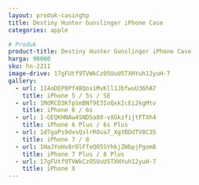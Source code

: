 ```yaml
---
layout: produk-casinghp
title: Destiny Hunter Gunslinger iPhone Case
categories: apple

# Produk
product-title: Destiny Hunter Gunslinger iPhone Case
harga: 90000
sku: hn-2211
image-drive: 17gFUtf9TVWkCzO5UuU5TXHYuh12yuH-7
gallery:
  - url: 1I4oDEP8Pf4BQoxiMvKll1JbfwuU36hA7
    title: iPhone 5 / 5s / SE
  - url: 1MdRCD3KfpSmBNf9E3IoQxkIcEi2kgMtv
    title: iPhone 6 / 6s
  - url: 1-GEQKHNAw4SND5a80-vXGkzfijtFTXh4
    title: iPhone 6 Plus / 6s Plus
  - url: 1d7gaPs9dvsQslrROva7_XgYBDdTV8C35
    title: iPhone 7 / 8
  - url: 1HaJYoHv8rOlFfeQO5SYhkjZWbpjPgom8
    title: iPhone 7 Plus / 8 Plus
  - url: 17gFUtf9TVWkCzO5UuU5TXHYuh12yuH-7
    title: iPhone X
---
```


